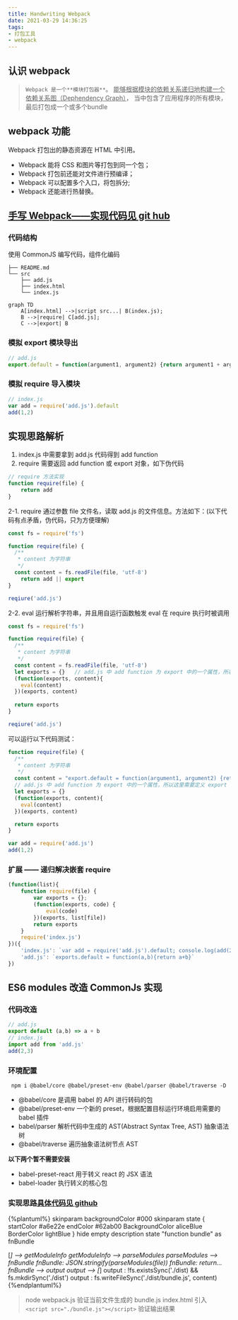 ```yaml
---
title: Handwriting Webpack
date: 2021-03-29 14:36:25
tags:
- 打包工具
- webpack
---
```


## 认识 webpack
> `Webpack 是一个**模块打包器**`。
  > <u>能够根据模块的依赖关系递归地构建一个依赖关系图（Dephendency Graph）</u>，
    当中包含了应用程序的所有模块，最后打包成一个或多个bundle

## webpack 功能
  Webpack 打包出的静态资源在 HTML 中引用。 
  * Webpack 能将 CSS 和图片等打包到同一个包；
  * Webpack 打包前还能对文件进行预编译；
  * Webpack 可以配置多个入口，将包拆分;
  * Webpack 还能进行热替换。

## [手写 Webpack——实现代码见 git hub](https://github.com/HelenZhangLP/Handwriting-webpack)
### 代码结构
使用 CommonJS 编写代码，组件化编码
```
├── README.md
└── src
    ├── add.js
    ├── index.html
    └── index.js
```

```mermaid
graph TD
    A[index.html] -->|script src...| B(index.js);
    B -->|require| C[add.js];
    C -->|export| B
```

### 模拟 export 模块导出
```JavaScript
// add.js
export.default = function(argument1, argument2) {return argument1 + argument2}
```

### 模拟 require 导入模块
```JavaScript
// index.js
var add = require('add.js').default
add(1,2)
```

## 实现思路解析
1.  index.js 中需要拿到 add.js 代码得到 add function
2.  require 需要返回 add function 或 export 对象，如下伪代码
```JavaScript
// require 方法实现
function require(file) {
    return add
}
```
2-1.  require 通过参数 file 文件名，读取 add.js 的文件信息。方法如下：(以下代码有点矛盾，伪代码，只为方便理解)
```JavaScript
const fs = require('fs')

function require(file) {
  /**
   * content 为字符串
   */
  const content = fs.readFile(file, 'utf-8') 
    return add || export
}

reqiure('add.js')
```
2-2.  eval 运行解析字符串，并且用自运行函数触发 eval 在 require 执行时被调用
```JavaScript
const fs = require('fs')

function require(file) {
  /**
   * content 为字符串
   */
  const content = fs.readFile(file, 'utf-8')
  let exports = {}   // add.js 中 add function 为 export 中的一个属性，所以这里需要定义 export     
  (function(exports, content){
    eval(content)
  })(exports, content)
  
  return exports
}

reqiure('add.js')
```
可以运行以下代码测试：
```JavaScript
function require(file) {
  /**
   * content 为字符串
   */
  const content = "export.default = function(argument1, argument2) {return argument1 + argument2}"
  // add.js 中 add function 为 export 中的一个属性，所以这里需要定义 export  
  let exports = {}   
  (function(exports, content){
    eval(content)
  })(exports, content)

  return exports
}

var add = require('add.js')
add(1,2)
```

### 扩展 —— 递归解决嵌套 require
```JavaScript
(function(list){
    function require(file) {
        var exports = {};
        (function(exports, code) {
            eval(code)
        })(exports, list[file])
        return exports
    }
    require('index.js')
})({
    'index.js': `var add = require('add.js').default; console.log(add(2,3))`,
    'add.js': `exports.default = function(a,b){return a+b}`
})
```

## ES6 modules 改造 CommonJs 实现
### 代码改造
```JavaScript
// add.js
export default (a,b) => a + b
// index.js
import add from 'add.js'
add(2,3)
```

### 环境配置
` npm i @babel/core @babel/preset-env @babel/parser @babel/traverse -D`
* @babel/core 是调用 babel 的 API 进行转码的包
* @babel/preset-env 一个新的 preset，根据配置目标运行环境启用需要的 babel 插件
* babel/parser 解析代码中生成的 AST(Abstract Syntax Tree, AST) 抽象语法树
* @babel/traverse 遍历抽象语法树节点 AST

**以下两个暂不需要安装**
* babel-preset-react 用于转义 react 的 JSX 语法
* babel-loader 执行转义的核心包

### 实现思路[具体代码见 github](https://github.com/HelenZhangLP/Handwriting-webpack/blob/main/webpack.js)
{%plantuml%}
skinparam backgroundColor #000
skinparam state {
  startColor #a6e22e
  endColor #62ab00
  BackgroundColor aliceBlue
  BorderColor lightBlue
}
hide empty description
state "function bundle" as fnBundle

[*] --> getModuleInfo
getModuleInfo --> parseModules
parseModules --> fnBundle
fnBundle: JSON.stringify(parseModules(file))
fnBundle: return...
fnBundle --> output
output --> [*]
output : !fs.existsSync('./dist) && fs.mkdirSync('./dist')
output : fs.writeFileSync('./dist/bundle.js', content)
{%endplantuml%}

> node webpack.js
> 验证当前文件生成的 bundle.js
> index.html 引入 `<script src="./bundle.js"></script>`
> 验证输出结果
